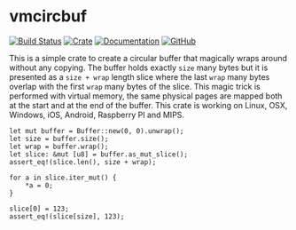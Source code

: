 vmcircbuf
=========
[![Build Status](https://travis-ci.org/mmaroti/vmcircbuf.svg?branch=master)](https://travis-ci.org/mmaroti/vmcircbuf)
[![Crate](https://img.shields.io/crates/v/vmcircbuf)](https://crates.io/crates/vmcircbuf)
[![Documentation](https://docs.rs/vmcircbuf/badge.svg)](https://docs.rs/vmcircbuf)
[![GitHub](https://img.shields.io/github/license/mmaroti/vmcircbuf)](LICENSE)

This is a simple crate to create a circular buffer that magically wraps around
without any copying. The buffer holds exactly `size` many bytes but it is 
presented as a `size + wrap` length slice where the last `wrap` many bytes
overlap with the first `wrap` many bytes of the slice. This magic trick is
performed with virtual memory, the same physical pages are mapped both at the
start and at the end of the buffer. This crate is working on Linux, OSX, 
Windows, iOS, Android, Raspberry PI and MIPS.

```
let mut buffer = Buffer::new(0, 0).unwrap();
let size = buffer.size();
let wrap = buffer.wrap();
let slice: &mut [u8] = buffer.as_mut_slice();
assert_eq!(slice.len(), size + wrap);

for a in slice.iter_mut() {
    *a = 0;
}

slice[0] = 123;
assert_eq!(slice[size], 123);
```
